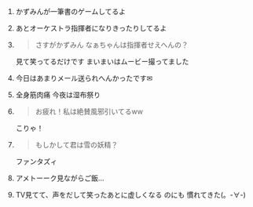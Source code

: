 1. かずみんが一筆書のゲームしてるよ

2. あとオーケストラ指揮者になりきったりしてるよ

3. > さすがかずみん なぁちゃんは指揮者せえへんの？

   見て笑ってるだけです まいまいはムービー撮ってました

4. 今日はあまりメール送られへんかったです✉

5. 全身筋肉痛 今夜は湿布祭り

6. > お疲れ！私は絶賛風邪引いてるww

   こりゃ！

7. > もしかして君は雪の妖精？

   ファンタズィ

8. アメトーーク見ながらご飯…

9. TV見てて、声をだして笑ったあとに虚しくなる のにも 慣れてきた(。-∀-)